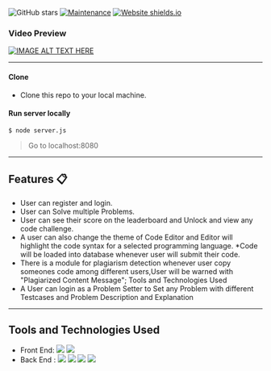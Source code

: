 ![GitHub stars](https://img.shields.io/github/stars/saksham2105/codify) 
[![Maintenance](https://img.shields.io/badge/maintained-yes-green.svg)](https://github.com/saksham2105/codify/commits/master)
[![Website shields.io](https://img.shields.io/badge/website-up-yellow)]()


### Video Preview
[![IMAGE ALT TEXT HERE](https://i9.ytimg.com/vi/boER86GimaA/maxresdefault.jpg?time=1626516600000&sqp=CPjYyocG&rs=AOn4CLBYKua1RSb3frl-WficrNSEyPreWw)](https://www.youtube.com/watch?v=boER86GimaA)

----

#### Clone

- Clone this repo to your local machine.

#### Run server locally

```shell
$ node server.js
```
> Go to localhost:8080

---
## Features 📋
* User can register and login.
* User can Solve multiple Problems.
* User can see their score on the leaderboard and Unlock and view any code challenge.
* A user can also change the theme of Code Editor and Editor will highlight the code syntax for a selected programming language.
*Code will be loaded into database whenever user will submit their code.
* There is a module for plagiarism detection whenever user copy someones code among different users,User will be warned with "Plagiarized Content Message";
Tools and Technologies Used 
* A User can login as a Problem Setter to Set any Problem with different Testcases and Problem Description and Explanation
---

## Tools and Technologies Used 
* Front End: ![](https://img.shields.io/badge/HTML-%3C%2F%3E-blueviolet) ![](https://img.shields.io/badge/JavaScript-%3C%2F%3E-yellow) 
* Back End : ![](https://img.shields.io/badge/Express%20JS-%3C%2F%3E-orange) ![](https://img.shields.io/badge/CompileX%20API-%7C-0%2C%2022%2C%20100) ![](https://img.shields.io/badge/MongoDB-%7C-yellowgreen) ![](https://img.shields.io/badge/Moongose-%7C-blue)
     
